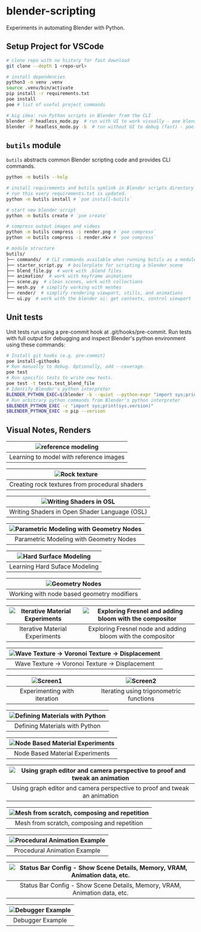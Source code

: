 # blender-scripting

Experiments in automating Blender with Python.

## Setup Project for VSCode

```bash
# clone repo with no history for fast download
git clone --depth 1 <repo-url>

# install dependencies
python3 -m venv .venv
source .venv/bin/activate
pip install -r requirements.txt
poe install
poe # list of useful project commands

# big idea: run Python scripts in Blender from the CLI
blender -P headless_mode.py  # run with UI to work visually - poe blend
blender -P headless_mode.py -b  # run without UI to debug (fast) - poe bblend
```

## `butils` module

`butils` abstracts common Blender scripting code and provides CLI commands.

```sh
python -m butils --help

# install requirements and butils symlink in Blender scripts directory
# run this every requirements.txt is updated.
python -m butils install # `poe install-butils`

# start new blender script
python -m butils create # `poe create`

# compress output images and videos
python -m butils compress -i render.png # `poe compress`
python -m butils compress -i render.mkv # `poe compress`

# module structure
butils/
├── commands/  # CLI commands available when running butils as a module
├── starter_script.py  # boilerplate for scripting a blender scene
├── blend_file.py  # work with .blend files
├── animation/  # work with keyframe animations
├── scene.py  # clean scenes, work with collections
├── mesh.py  # simplify working with meshes
├── render/  # simplify rendering viewport, stills, and animations
└── ui.py  # work with the blender ui: get contexts, control viewport
```

## Unit tests

Unit tests run using a pre-commit hook at .git/hooks/pre-commit. Run tests with full output for debugging and inspect Blender's python environment using these commands:

```sh
# Install git hooks (e.g. pre-commit)
poe install-githooks
# Run manually to debug. Optionally, add --coverage.
poe test
# Run specific tests to write new tests.
poe test -t tests.test_blend_file
# Identify Blender's python interpreter
BLENDER_PYTHON_EXEC=$(blender -b --quiet --python-expr "import sys;print(sys.executable)")
# Run arbitrary python commands from Blender's python interpreter
$BLENDER_PYTHON_EXEC -c "import sys;print(sys.version)"
$BLENDER_PYTHON_EXEC -m pip --version
```

## Visual Notes, Renders

| ![reference modeling](/static/images/readme/modeling_with_reference_images.png) |
| :-----------------------------------------------------------------------------: |
|                     Learning to model with reference images                     |

| ![Rock texture](/static/images/readme/procedural-rock-shader.png) |
| :---------------------------------------------------------------: |
|          Creating rock textures from procedural shaders           |

| ![Writing Shaders in OSL](/static/images/readme/writing_shaders_in_osl.png) |
| :-------------------------------------------------------------------------: |
|                Writing Shaders in Open Shader Language (OSL)                |

| ![Parametric Modeling with Geometry Nodes](/static/images/readme/parameteric_meshes_geometry_nodes.png) |
| :-----------------------------------------------------------------------------------------------------: |
|                                 Parametric Modeling with Geometry Nodes                                 |

| ![Hard Surface Modeling](/static/images/readme/hard_surface_modeling.png) |
| :-----------------------------------------------------------------------: |
|                       Learning Hard Suface Modeling                       |

| ![Geometry Nodes](/static/images/readme/geometry_nodes_and_materials.png) |
| :-----------------------------------------------------------------------: |
|                Working with node based geometry modifiers                 |

| ![Iterative Material Experiments](/static/images/readme/iterative_material_exploration-BSDF.png) | ![Exploring Fresnel and adding bloom with the compositor](/static/images/readme/fresnel_node+bloom.png) |
| :----------------------------------------------------------------------------------------------: | :-----------------------------------------------------------------------------------------------------: |
|                                  Iterative Material Experiments                                  |                       Exploring Fresnel node and adding bloom with the compositor                       |

| ![Wave Texture -> Voronoi Texture -> Displacement](/static/images/readme/materal_wave-texture_voronoi_displacement.png) |
| :---------------------------------------------------------------------------------------------------------------------: |
|                                     Wave Texture -> Voronoi Texture -> Displacement                                     |

| ![Screen1](/static/images/readme/iteration.png) | ![Screen2](/static/images/readme/iteration2.png) |
| :---------------------------------------------: | :----------------------------------------------: |
|          Experimenting with iteration           |     Iterating using trigonometric functions      |

| ![Defining Materials with Python](/static/images/readme/cycles_render@200.png) |
| :----------------------------------------------------------------------------: |
|                         Defining Materials with Python                         |

| ![Node Based Material Experiments](/static/images/readme/node_mat_experiments.png) |
| :--------------------------------------------------------------------------------: |
|                          Node Based Material Experiments                           |

| ![Using graph editor and camera perspective to proof and tweak an animation](/static/images/readme/graph_editor.png) |
| :------------------------------------------------------------------------------------------------------------------: |
|                      Using graph editor and camera perspective to proof and tweak an animation                       |

| ![Mesh from scratch, composing and repetition](/static/images/readme/cycles_render_hq.png) |
| :----------------------------------------------------------------------------------------: |
|                        Mesh from scratch, composing and repetition                         |

| ![Procedural Animation Example](/static/images/readme/interface.png) |
| :------------------------------------------------------------------: |
|                     Procedural Animation Example                     |

| ![Status Bar Config - Show Scene Details, Memory, VRAM, Animation data, etc.](/static/images/readme/status_bar_config.png) |
| :------------------------------------------------------------------------------------------------------------------------: |
|                         Status Bar Config - Show Scene Details, Memory, VRAM, Animation data, etc.                         |

| ![Debugger Example](/static/images/readme/debugger.png) |
| :-----------------------------------------------------: |
|                    Debugger Example                     |
